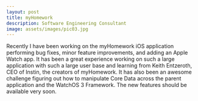 ```yaml
---
layout: post
title: myHomework
description: Software Engineering Consultant
image: assets/images/pic03.jpg
---
```


Recently I have been working on the myHomework iOS application performing bug fixes, minor feature improvements, and adding an Apple Watch app. It has been a great experience working on such a large application with such a large user base and learning from Keith Entzeroth, CEO of Instin, the creators of myHomework. It has also been an awesome challenge figuring out how to manipulate Core Data across the parent application and the WatchOS 3 Framework. The new features should be available very soon.
